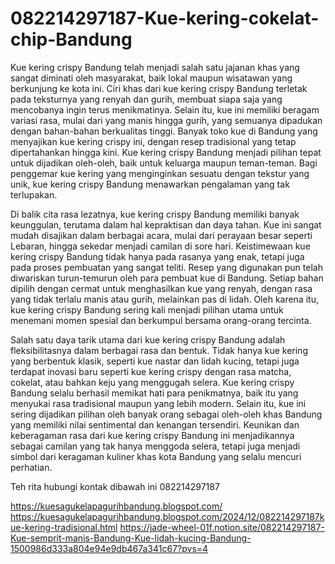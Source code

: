 # 082214297187-Kue-kering-cokelat-chip-Bandung
Kue kering crispy Bandung telah menjadi salah satu jajanan khas yang sangat diminati oleh masyarakat, baik lokal maupun wisatawan yang berkunjung ke kota ini. Ciri khas dari kue kering crispy Bandung terletak pada teksturnya yang renyah dan gurih, membuat siapa saja yang mencobanya ingin terus menikmatinya. Selain itu, kue ini memiliki beragam variasi rasa, mulai dari yang manis hingga gurih, yang semuanya dipadukan dengan bahan-bahan berkualitas tinggi. Banyak toko kue di Bandung yang menyajikan kue kering crispy ini, dengan resep tradisional yang tetap dipertahankan hingga kini. Kue kering crispy Bandung menjadi pilihan tepat untuk dijadikan oleh-oleh, baik untuk keluarga maupun teman-teman. Bagi penggemar kue kering yang menginginkan sesuatu dengan tekstur yang unik, kue kering crispy Bandung menawarkan pengalaman yang tak terlupakan.

Di balik cita rasa lezatnya, kue kering crispy Bandung memiliki banyak keunggulan, terutama dalam hal kepraktisan dan daya tahan. Kue ini sangat mudah disajikan dalam berbagai acara, mulai dari perayaan besar seperti Lebaran, hingga sekedar menjadi camilan di sore hari. Keistimewaan kue kering crispy Bandung tidak hanya pada rasanya yang enak, tetapi juga pada proses pembuatan yang sangat teliti. Resep yang digunakan pun telah diwariskan turun-temurun oleh para pembuat kue di Bandung. Setiap bahan dipilih dengan cermat untuk menghasilkan kue yang renyah, dengan rasa yang tidak terlalu manis atau gurih, melainkan pas di lidah. Oleh karena itu, kue kering crispy Bandung sering kali menjadi pilihan utama untuk menemani momen spesial dan berkumpul bersama orang-orang tercinta.

Salah satu daya tarik utama dari kue kering crispy Bandung adalah fleksibilitasnya dalam berbagai rasa dan bentuk. Tidak hanya kue kering yang berbentuk klasik, seperti kue nastar dan lidah kucing, tetapi juga terdapat inovasi baru seperti kue kering crispy dengan rasa matcha, cokelat, atau bahkan keju yang menggugah selera. Kue kering crispy Bandung selalu berhasil memikat hati para penikmatnya, baik itu yang menyukai rasa tradisional maupun yang lebih modern. Selain itu, kue ini sering dijadikan pilihan oleh banyak orang sebagai oleh-oleh khas Bandung yang memiliki nilai sentimental dan kenangan tersendiri. Keunikan dan keberagaman rasa dari kue kering crispy Bandung ini menjadikannya sebagai camilan yang tak hanya menggoda selera, tetapi juga menjadi simbol dari keragaman kuliner khas kota Bandung yang selalu mencuri perhatian.

Teh rita
hubungi kontak dibawah ini
082214297187

 https://kuesagukelapagurihbandung.blogspot.com/
 https://kuesagukelapagurihbandung.blogspot.com/2024/12/082214297187kue-kering-tradisional.html
https://jade-wheel-01f.notion.site/082214297187-Kue-semprit-manis-Bandung-Kue-lidah-kucing-Bandung-1500986d333a804e94e9db467a341c67?pvs=4
